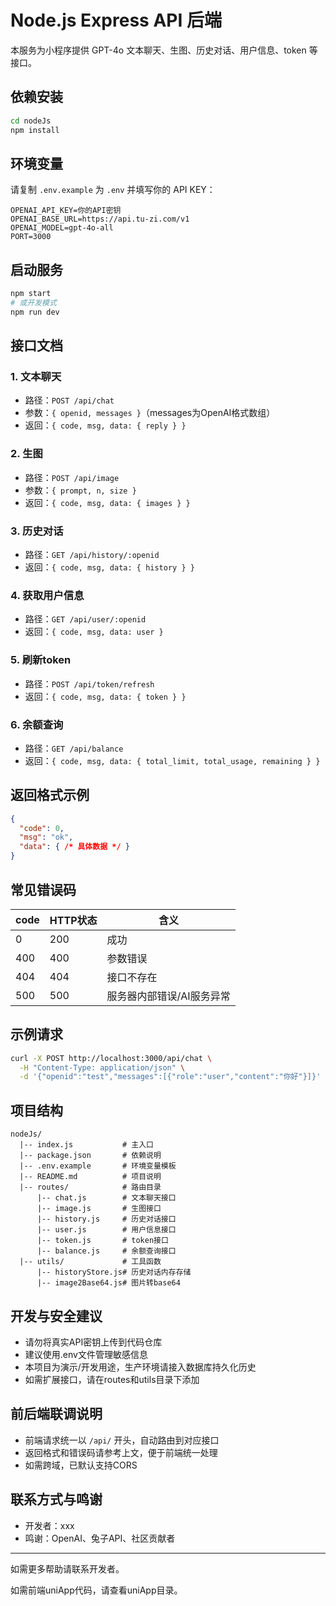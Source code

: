 # Node.js Express API 后端

本服务为小程序提供 GPT-4o 文本聊天、生图、历史对话、用户信息、token 等接口。

## 依赖安装

```bash
cd nodeJs
npm install
```

## 环境变量

请复制 `.env.example` 为 `.env` 并填写你的 API KEY：

```
OPENAI_API_KEY=你的API密钥
OPENAI_BASE_URL=https://api.tu-zi.com/v1
OPENAI_MODEL=gpt-4o-all
PORT=3000
```

## 启动服务

```bash
npm start
# 或开发模式
npm run dev
```

## 接口文档

### 1. 文本聊天
- 路径：`POST /api/chat`
- 参数：`{ openid, messages }`（messages为OpenAI格式数组）
- 返回：`{ code, msg, data: { reply } }`

### 2. 生图
- 路径：`POST /api/image`
- 参数：`{ prompt, n, size }`
- 返回：`{ code, msg, data: { images } }`

### 3. 历史对话
- 路径：`GET /api/history/:openid`
- 返回：`{ code, msg, data: { history } }`

### 4. 获取用户信息
- 路径：`GET /api/user/:openid`
- 返回：`{ code, msg, data: user }`

### 5. 刷新token
- 路径：`POST /api/token/refresh`
- 返回：`{ code, msg, data: { token } }`

### 6. 余额查询
- 路径：`GET /api/balance`
- 返回：`{ code, msg, data: { total_limit, total_usage, remaining } }`

## 返回格式示例

```json
{
  "code": 0,
  "msg": "ok",
  "data": { /* 具体数据 */ }
}
```

## 常见错误码
| code | HTTP状态 | 含义 |
|------|----------|------|
| 0    | 200      | 成功 |
| 400  | 400      | 参数错误 |
| 404  | 404      | 接口不存在 |
| 500  | 500      | 服务器内部错误/AI服务异常 |

## 示例请求

```bash
curl -X POST http://localhost:3000/api/chat \
  -H "Content-Type: application/json" \
  -d '{"openid":"test","messages":[{"role":"user","content":"你好"}]}'
```

## 项目结构

```
nodeJs/
  |-- index.js           # 主入口
  |-- package.json       # 依赖说明
  |-- .env.example       # 环境变量模板
  |-- README.md          # 项目说明
  |-- routes/            # 路由目录
      |-- chat.js        # 文本聊天接口
      |-- image.js       # 生图接口
      |-- history.js     # 历史对话接口
      |-- user.js        # 用户信息接口
      |-- token.js       # token接口
      |-- balance.js     # 余额查询接口
  |-- utils/             # 工具函数
      |-- historyStore.js# 历史对话内存存储
      |-- image2Base64.js# 图片转base64
```

## 开发与安全建议
- 请勿将真实API密钥上传到代码仓库
- 建议使用.env文件管理敏感信息
- 本项目为演示/开发用途，生产环境请接入数据库持久化历史
- 如需扩展接口，请在routes和utils目录下添加

## 前后端联调说明
- 前端请求统一以 `/api/` 开头，自动路由到对应接口
- 返回格式和错误码请参考上文，便于前端统一处理
- 如需跨域，已默认支持CORS

## 联系方式与鸣谢
- 开发者：xxx
- 鸣谢：OpenAI、兔子API、社区贡献者

---

如需更多帮助请联系开发者。

如需前端uniApp代码，请查看uniApp目录。 